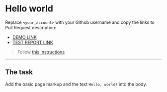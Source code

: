 # Hello world
Replace `<your_account>` with your Github username and copy the links to Pull Request description:
- [DEMO LINK](https://Roma-Kuzyk.github.io/layout_hello-world/)
- [TEST REPORT LINK](https://Roma-Kuzyk.github.io/layout_hello-world/report/html_report/)

> Follow [this instructions](https://mate-academy.github.io/layout_task-guideline/#how-to-solve-the-layout-tasks-on-github)
___

## The task 
Add the basic page markup and the text `Hello, world!` into the body.
